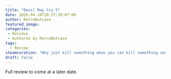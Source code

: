 ```yaml
---
title: "Devil May Cry 5"
date: 2020-04-10T20:37:39-07:00
author: RetroNutcase
featured_image: 
categories:
 - Reviews
 - Authored by RetroNutcase
tags:
  - Review
steamcuration: "Why just kill something when you can kill something and look ridiculously awesome doing it? DMC 5 wears this motto on its shoulder and it's one of the best action titles ever because of it."
draft: false
---
```


Full review to come at a later date.